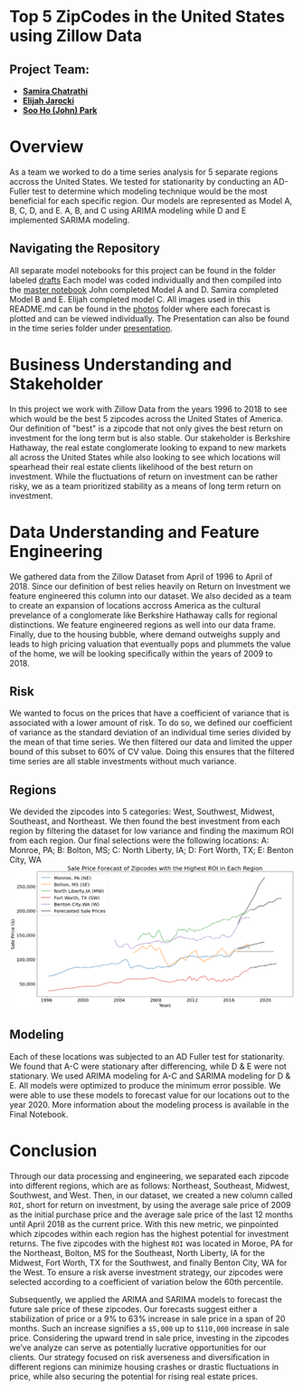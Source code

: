 # Top 5 ZipCodes in the United States using Zillow Data


## Project Team:
 - [**Samira Chatrathi**](https://github.com/sgchatrathi)
 - [**Elijah Jarocki**](https://github.com/ejarocki)
 - [**Soo Ho (John) Park**](https://github.com/soohojp)


# Overview
As a team we worked to do a time series analysis for 5 separate regions accross the United States. We tested for stationarity by conducting an AD-Fuller test to determine which modeling technique would be the most beneficial for each specific region. Our models are represented as Model A, B, C, D, and E. A, B, and C using ARIMA modeling while D and E implemented SARIMA modeling.

## Navigating the Repository
All separate model notebooks for this project  can be found in the folder labeled [drafts](https://github.com/soohojp/Phase4_Project/tree/main/time-series/drafts) Each model was coded individually and then compiled into the [master notebook](https://github.com/soohojp/Phase4_Project/blob/main/time-series/Final_Notebook_compiled_1stdraft.ipynb) John completed Model A and D. Samira completed Model B and E. Elijah completed model C. All images used in this README.md can be found in the [photos](https://github.com/soohojp/Phase4_Project/tree/main/time-series/photos) folder where each forecast is plotted and can be viewed individually. The Presentation can also be found in the time series folder under [presentation](https://github.com/soohojp/Phase4_Project/blob/main/time-series/Zillow%20Zipcode%20Presentation.pdf).


# Business Understanding and Stakeholder

In this project we work with Zillow Data from the years 1996 to 2018 to see which would be the best 5 zipcodes across the United States of America. Our definition of "best" is a zipcode that not only gives the best return on investment for the long term but is also stable. Our stakeholder is Berkshire Hathaway, the real estate conglomerate looking to expand to new markets all across the United States while also looking to see which locations will spearhead their real estate clients likelihood of the best return on investment. While the fluctuations of return on investment can be rather risky, we as a team prioritized stability as a means of long term return on investment.

# Data Understanding and Feature Engineering

We gathered data from the Zillow Dataset from April of 1996 to April of 2018. Since our definition of best relies heavily on Return on Investment we feature engineered this column into our dataset. We also decided as a team to create an expansion of locations accross America as the cultural prevelance of a conglomerate like Berkshire Hathaway calls for regional distinctions. We feature engineered regions as well into our data frame. Finally, due to the housing bubble, where demand outweighs supply and leads to high pricing valuation that eventually pops and plummets the value of the home, we will be looking specifically within the years of 2009 to 2018.  

## Risk
We wanted to focus on the prices that have a coefficient of variance that is associated with a lower amount of risk. To do so, we defined our coefficient of variance as the standard deviation of an individual time series divided by the mean of that time series. We then filtered our data and limited the upper bound of this subset to 60% of CV value. Doing this ensures that the filtered time series are all stable investments without much variance. 

## Regions

We devided the zipcodes into 5 categories: West, Southwest, Midwest, Southeast, and Northeast. We then found the best investment from each region by filtering the dataset for low variance and finding the maximum ROI from each region. Our final selections were the following locations:
A: Monroe, PA; B: Bolton, MS; C: North Liberty, IA; D: Fort Worth, TX; E: Benton City, WA
![All_forecast](time-series/photos/all_forecasts.png)

## Modeling

Each of these locations was subjected to an AD Fuller test for stationarity. We found that A-C were stationary after differencing, while D & E were not stationary. We used ARIMA modeling for A-C and SARIMA modeling for D & E. All models were optimized to produce the minimum error possible. We were able to use these models to forecast value for our locations out to the year 2020. More information about the modeling process is available in the Final Notebook.

# Conclusion
Through our data processing and engineering, we separated each zipcode into different regions, which are as follows: Northeast, Southeast, Midwest, Southwest, and West. Then, in our dataset, we created a new column called `ROI`, short for return on investment, by using the average sale price of 2009 as the initial purchase price and the average sale price of the last 12 months until April 2018 as the current price. With this new metric, we pinpointed which zipcodes within each region has the highest potential for investment returns. The five zipcodes with the highest `ROI` was located in Moroe, PA for the Northeast, Bolton, MS for the Southeast, North Liberty, IA for the Midwest, Fort Worth, TX for the Southwest, and finally Benton City, WA for the West. To ensure a risk averse investment strategy, our zipcodes were selected according to a coefficient of variation below the 60th percentile.

Subsequently, we applied the ARIMA and SARIMA models to forecast the future sale price of these zipcodes. Our forecasts suggest either a stabilization of price or a 9% to 63% increase in sale price in a span of 20 months. Such an increase signifies a `$5,000` up to `$110,000` increase in sale price. Considering the upward trend in sale price, investing in the zipcodes we’ve analyze can serve as potentially lucrative opportunities for our clients. Our strategy focused on risk averseness and diversification in different regions can minimize housing crashes or drastic fluctuations in price, while also securing the potential for rising real estate prices.
